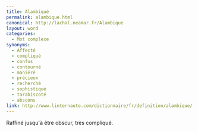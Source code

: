 ```yaml
---
title: Alambiqué
permalink: alambique.html
canonical: http://lachal.neamar.fr/Alambique
layout: word
categories:
  - Mot complexe
synonyms:
  - Affecté
  - compliqué
  - confus
  - contourné
  - maniéré
  - précieux
  - recherché
  - sophistiqué
  - tarabiscoté
  - abscons
link: http://www.linternaute.com/dictionnaire/fr/definition/alambique/
---
```


Raffiné jusqu'à être obscur, très compliqué.

